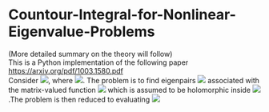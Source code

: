 # Countour-Integral-for-Nonlinear-Eigenvalue-Problems 
(More detailed summary on the theory will follow)<br>
This is a Python implementation of the following paper https://arxiv.org/pdf/1003.1580.pdf<br>
Consider <img src="https://render.githubusercontent.com/render/math?math=T(z)v = 0">, 
where  <img src="https://render.githubusercontent.com/render/math?math=z\in \Gamma, v\in \mathbb{C}^m$">.
The problem is to find eigenpairs <img src="https://render.githubusercontent.com/render/math?math=(z, v)"> associated with the matrix-valued function  <img src="https://render.githubusercontent.com/render/math?math=z\mapsto T(z)\in \mathbb{C}^{m\times m}">  which is assumed to be holomorphic inside <img src="https://render.githubusercontent.com/render/math?math=\Gamma">.The problem is then reduced to evaluating
 <img src="https://render.githubusercontent.com/render/math?math=\frac{1}{i2\pi}\int_\Gamma z^pT^{-1}(z)\hat{V}dz">

